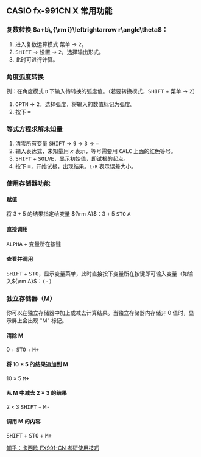 CASIO fx-991CN X 常用功能
------

### 复数转换 $a+b\,{\rm i}\leftrightarrow r\angle\theta$：

1. 进入复数运算模式 <kbd>菜单</kbd> ->  <kbd>2</kbd>。
2. <kbd>SHIFT</kbd> -> <kbd>设置</kbd> -> <kbd>2</kbd>，选择输出形式。
3. 此时可进行计算。

### 角度弧度转换

例：在角度模式 `D` 下输入待转换的弧度值。（若要转换模式，<kbd>SHIFT</kbd> + <kbd>菜单</kbd> -> <kbd>2</kbd>）

1. <kbd>OPTN</kbd> -> <kbd>2</kbd>，选择弧度，将输入的数值标记为弧度。
2. 按下 <kbd>=</kbd>

### 等式方程求解未知量

1. 清零所有变量 <kbd>SHIFT</kbd> -> <kbd>9</kbd> -> <kbd>3</kbd> -> <kbd>=</kbd>
2. 输入表达式，未知量用 <kbd>$x$</kbd> 表示，等号需要用 <kbd>CALC</kbd> 上面的红色等号。
3. <kbd>SHIFT</kbd> + <kbd>SOLVE</kbd>，显示初始值，即试根的起点。
4. 按下 <kbd>=</kbd>，开始试根，出现结果。`L-R` 表示误差大小。

### 使用存储器功能

#### 赋值

将 $3+5$ 的结果指定给变量 ${\rm A}$：3 <kbd>+</kbd> 5 <kbd>STO</kbd> <kbd>A</kbd>

#### 直接调用

<kbd>ALPHA</kbd> + 变量所在按键

#### 查看并调用

<kbd>SHIFT</kbd> + <kbd>STO</kbd>，显示变量菜单，此时直接按下变量所在按键即可输入变量（如输入${\rm A}$：<kbd>(-)</kbd>

### 独立存储器（M）

你可以在独立存储器中加上或减去计算结果。当独立存储器内存储非 0 值时，显示屏上会出现 "M" 标记。

#### 清除 M

0 + <kbd>STO</kbd> + <kbd>M+</kbd>

#### 将 $10\times5$ 的结果追加到 M

10 <kbd>$\times$</kbd> 5 <kbd>M+</kbd>

#### 从 M 中减去 $2\times3$ 的结果

2 <kbd>$\times$</kbd> 3 <kbd>SHIFT</kbd> + <kbd>M-</kbd>

#### 调用 M 的内容

<kbd>SHIFT</kbd> + <kbd>STO</kbd> + <kbd>M+</kbd>

[知乎：卡西欧 FX991-CN 考研使用技巧](https://zhuanlan.zhihu.com/p/78367952)